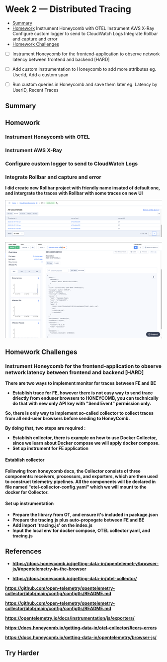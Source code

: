 # Week 2 — Distributed Tracing
- [Summary](#summary)
- [Homework](#homework)
Instrument Honeycomb with OTEL
Instrument AWS X-Ray
Configure custom logger to send to CloudWatch Logs
Integrate Rollbar and capture and error
- [Homework Challenges](#homework-challenges)
- [ ] Instrument Honeycomb for the frontend-application to observe network latency between frontend and backend [HARD]
- [ ] Add custom instrumentation to Honeycomb to add more attributes eg. UserId, Add a custom span
- [ ] Run custom queries in Honeycomb and save them later eg. Latency by UserID, Recent Traces


## Summary


## Homework
### <strong>Instrument Honeycomb with OTEL
### <strong>Instrument AWS X-Ray
### <strong>Configure custom logger to send to CloudWatch Logs
### <strong>Integrate Rollbar and capture and error
I did create new Rollbar project with friendly name insated of default one, and intergrate the traces with Rollbar with some traces on new UI

![](./assets/week2/Traces-in-rollbar-ui.png)

![](./assets/week2/Details-traces-from-rollbar-test-endpoint.png)




## Homework Challenges

### <strong> Instrument Honeycomb for the frontend-application to observe network latency between frontend and backend [HARD] </strong>

There are two ways to implement monitor for traces between FE and BE
- Establish trace for FE, however there is not easy way to send trace driectly from enduser browsers to HONEYCOMB, you can technically do that with new only API key with "Send Event" permission only.

So, there is only way to implement so-called collector to collect traces from all end-user browsers before sending to HoneyComb.

By doing that, two steps are required :
- Establish collector, there is example on how to use Docker Collector, since we learn about Docker compose we will apply docker compose.
- Set up instrument for FE application

#### Establish collector
Following from honeycomb docs, the Collector consists of three components: receivers, processors, and exporters, which are then used to construct telemetry pipelines. All the components will be declared in file named "otel-collector-config.yaml" which we will mount to the docker for Collector.


#### Set up instrumentation
- Prepare the library from OT, and ensure it's included in package.json
- Prepare the tracing.js plus auto-propogate between FE and BE
- Add import 'tracing.js' on the index.js
- Input the local env for docker compose, OTEL collector yaml, and tracing.js

## References
- https://docs.honeycomb.io/getting-data-in/opentelemetry/browser-js/#opentelemetry-in-the-browser

- https://docs.honeycomb.io/getting-data-in/otel-collector/

https://github.com/open-telemetry/opentelemetry-collector/blob/main/config/configtls/README.md

https://github.com/open-telemetry/opentelemetry-collector/blob/main/config/configtls/README.md

https://opentelemetry.io/docs/instrumentation/js/exporters/

https://docs.honeycomb.io/getting-data-in/otel-collector/#cors-errors

https://docs.honeycomb.io/getting-data-in/opentelemetry/browser-js/

## Try Harder